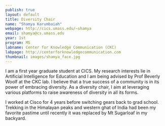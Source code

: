 ```yaml
---
publish: true
layout: default
title: Diversity Chair
name: "Shamya Karumbaiah"
webpage: http://cics.umass.edu/~shamya
email: shamya@cs.umass.edu
year: 1st
program: MS
labname: Center for Knowledge Communication (CKC)
labpage: http://centerforknowledgecommunication.com
thumbnail: images/shamya_face.jpg
---
```

I am a first year graduate student at CICS. My research interests lie in Artificial Intelligence for Education and I am being advised by Prof Beverly Woolf at the CKC lab. I believe that a true success of a community is in its power of embracing diversity. As a diversity chair, I aim at leveraging various platforms to raise awareness of diversity in all its forms.

I worked at Cisco for 4 years before switching gears back to grad school. Trekking in the Himalayan peaks and western ghat of India had been my favorite pastime until recently it was replaced by Mt Sugarloaf in my backyard. 
